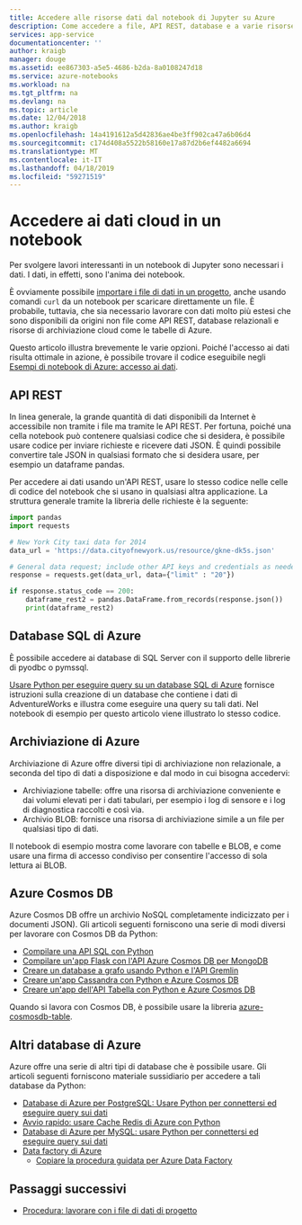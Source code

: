 ```yaml
---
title: Accedere alle risorse dati dal notebook di Jupyter su Azure
description: Come accedere a file, API REST, database e a varie risorse di archiviazione di Azure diverse da un notebook di Jupyter.
services: app-service
documentationcenter: ''
author: kraigb
manager: douge
ms.assetid: ee867303-a5e5-4686-b2da-8a0108247d18
ms.service: azure-notebooks
ms.workload: na
ms.tgt_pltfrm: na
ms.devlang: na
ms.topic: article
ms.date: 12/04/2018
ms.author: kraigb
ms.openlocfilehash: 14a4191612a5d42836ae4be3ff902ca47a6b06d4
ms.sourcegitcommit: c174d408a5522b58160e17a87d2b6ef4482a6694
ms.translationtype: MT
ms.contentlocale: it-IT
ms.lasthandoff: 04/18/2019
ms.locfileid: "59271519"
---
```

# <a name="access-cloud-data-in-a-notebook"></a>Accedere ai dati cloud in un notebook

Per svolgere lavori interessanti in un notebook di Jupyter sono necessari i dati. I dati, in effetti, sono l'anima dei notebook.

È ovviamente possibile [importare i file di dati in un progetto](work-with-project-data-files.md), anche usando comandi `curl` da un notebook per scaricare direttamente un file. È probabile, tuttavia, che sia necessario lavorare con dati molto più estesi che sono disponibili da origini non file come API REST, database relazionali e risorse di archiviazione cloud come le tabelle di Azure.

Questo articolo illustra brevemente le varie opzioni. Poiché l'accesso ai dati risulta ottimale in azione, è possibile trovare il codice eseguibile negli [Esempi di notebook di Azure: accesso ai dati](https://github.com/Microsoft/AzureNotebooks/blob/master/Samples/Access%20your%20data%20in%20Azure%20Notebooks.ipynb).

## <a name="rest-apis"></a>API REST

In linea generale, la grande quantità di dati disponibili da Internet è accessibile non tramite i file ma tramite le API REST. Per fortuna, poiché una cella notebook può contenere qualsiasi codice che si desidera, è possibile usare codice per inviare richieste e ricevere dati JSON. È quindi possibile convertire tale JSON in qualsiasi formato che si desidera usare, per esempio un dataframe pandas.

Per accedere ai dati usando un'API REST, usare lo stesso codice nelle celle di codice del notebook che si usano in qualsiasi altra applicazione. La struttura generale tramite la libreria delle richieste è la seguente:

```python
import pandas
import requests

# New York City taxi data for 2014
data_url = 'https://data.cityofnewyork.us/resource/gkne-dk5s.json'

# General data request; include other API keys and credentials as needed in the data argument
response = requests.get(data_url, data={"limit" : "20"})

if response.status_code == 200:
    dataframe_rest2 = pandas.DataFrame.from_records(response.json())
    print(dataframe_rest2)
```

## <a name="azure-sql-databases"></a>Database SQL di Azure

È possibile accedere ai database di SQL Server con il supporto delle librerie di pyodbc o pymssql.

[Usare Python per eseguire query su un database SQL di Azure](https://docs.microsoft.com/azure/sql-database/sql-database-connect-query-python) fornisce istruzioni sulla creazione di un database che contiene i dati di AdventureWorks e illustra come eseguire una query su tali dati. Nel notebook di esempio per questo articolo viene illustrato lo stesso codice.

## <a name="azure-storage"></a>Archiviazione di Azure

Archiviazione di Azure offre diversi tipi di archiviazione non relazionale, a seconda del tipo di dati a disposizione e dal modo in cui bisogna accedervi:

- Archiviazione tabelle: offre una risorsa di archiviazione conveniente e dai volumi elevati per i dati tabulari, per esempio i log di sensore e i log di diagnostica raccolti e così via.
- Archivio BLOB: fornisce una risorsa di archiviazione simile a un file per qualsiasi tipo di dati.

Il notebook di esempio mostra come lavorare con tabelle e BLOB, e come usare una firma di accesso condiviso per consentire l'accesso di sola lettura ai BLOB.

## <a name="azure-cosmos-db"></a>Azure Cosmos DB

Azure Cosmos DB offre un archivio NoSQL completamente indicizzato per i documenti JSON). Gli articoli seguenti forniscono una serie di modi diversi per lavorare con Cosmos DB da Python:

- [Compilare una API SQL con Python](https://docs.microsoft.com/azure/cosmos-db/create-sql-api-python)
- [Compilare un'app Flask con l'API Azure Cosmos DB per MongoDB](https://docs.microsoft.com/azure/cosmos-db/create-mongodb-flask)
- [Creare un database a grafo usando Python e l'API Gremlin](https://docs.microsoft.com/azure/cosmos-db/create-graph-python)
- [Creare un'app Cassandra con Python e Azure Cosmos DB](https://docs.microsoft.com/azure/cosmos-db/create-cassandra-python)
- [Creare un'app dell'API Tabella con Python e Azure Cosmos DB](https://docs.microsoft.com/azure/cosmos-db/create-table-python)

Quando si lavora con Cosmos DB, è possibile usare la libreria [azure-cosmosdb-table](https://pypi.org/project/azure-cosmosdb-table/).

## <a name="other-azure-databases"></a>Altri database di Azure

Azure offre una serie di altri tipi di database che è possibile usare. Gli articoli seguenti forniscono materiale sussidiario per accedere a tali database da Python:

- [Database di Azure per PostgreSQL: Usare Python per connettersi ed eseguire query sui dati](https://docs.microsoft.com/azure/postgresql/connect-python)
- [Avvio rapido: usare Cache Redis di Azure con Python](https://docs.microsoft.com/azure/redis-cache/cache-python-get-started)
- [Database di Azure per MySQL: usare Python per connettersi ed eseguire query sui dati](https://docs.microsoft.com/azure/mysql/connect-python)
- [Data factory di Azure](https://azure.microsoft.com/services/data-factory/)
  - [Copiare la procedura guidata per Azure Data Factory](https://azure.microsoft.com/updates/code-free-copy-wizard-for-azure-data-factory/)

## <a name="next-steps"></a>Passaggi successivi

- [Procedura: lavorare con i file di dati di progetto](work-with-project-data-files.md)
